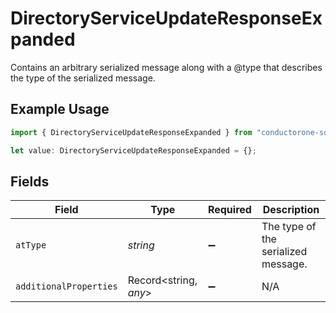 # DirectoryServiceUpdateResponseExpanded

Contains an arbitrary serialized message along with a @type that describes the type of the serialized message.

## Example Usage

```typescript
import { DirectoryServiceUpdateResponseExpanded } from "conductorone-sdk-typescript/sdk/models/shared";

let value: DirectoryServiceUpdateResponseExpanded = {};
```

## Fields

| Field                               | Type                                | Required                            | Description                         |
| ----------------------------------- | ----------------------------------- | ----------------------------------- | ----------------------------------- |
| `atType`                            | *string*                            | :heavy_minus_sign:                  | The type of the serialized message. |
| `additionalProperties`              | Record<string, *any*>               | :heavy_minus_sign:                  | N/A                                 |
